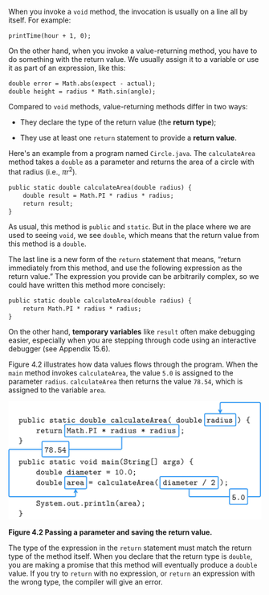 When you invoke a `void` method, the invocation is usually on a line all by itself. For example:

```code
printTime(hour + 1, 0);
```

On the other hand, when you invoke a value-returning method, you have to do something with the return value. We usually assign it to a variable or use it as part of an expression, like this:

```code
double error = Math.abs(expect - actual);
double height = radius * Math.sin(angle);
```


Compared to `void` methods, value-returning methods differ in two ways:




*  They declare the type of the return value (the **return type**);

*  They use at least one `return` statement to provide a **return value**.


Here's an example from a program named `Circle.java`. The `calculateArea` method takes a `double` as a parameter and returns the area of a circle with that radius (i.e., $\pi r^2$).

```code
public static double calculateArea(double radius) {
    double result = Math.PI * radius * radius;
    return result;
}
```

As usual, this method is `public` and `static`. But in the place where we are used to seeing `void`, we see `double`, which means that the return value from this method is a `double`.


The last line is a new form of the `return` statement that means, “return immediately from this method, and use the following expression as the return value.” The expression you provide can be arbitrarily complex, so we could have written this method more concisely:

```code
public static double calculateArea(double radius) {
    return Math.PI * radius * radius;
}
```


On the other hand, **temporary variables** like `result` often make debugging easier, especially when you are stepping through code using an interactive debugger (see Appendix 15.6).

Figure 4.2 illustrates how data values flows through the program. When the `main` method invokes `calculateArea`, the value `5.0` is assigned to the parameter `radius`. `calculateArea` then returns the value `78.54`, which is assigned to the variable `area`.

![Figure 4.2 Passing a parameter and saving the return value.](figs/param.jpg)

**Figure 4.2 Passing a parameter and saving the return value.**

The type of the expression in the `return` statement must match the return type of the method itself. When you declare that the return type is `double`, you are making a promise that this method will eventually produce a `double` value. If you try to `return` with no expression, or `return` an expression with the wrong type, the compiler will give an error.